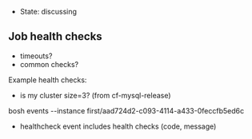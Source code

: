 - State: discussing

## Job health checks

- timeouts?
- common checks?

Example health checks:

- is my cluster size=3? (from cf-mysql-release)

bosh events --instance first/aad724d2-c093-4114-a433-0feccfb5ed6c

- healthcheck event includes health checks (code, message)
